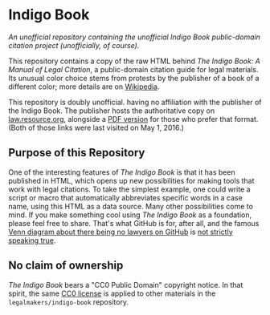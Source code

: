 # Indigo Book
*An unofficial repository containing the unofficial Indigo Book public-domain citation project (unofficially, of course).*

This repository contains a copy of the raw HTML behind *The Indigo Book: A Manual of Legal Citation*,
a public-domain citation guide for legal materials. Its unusual color choice stems from protests by the
publisher of a book of a different color; more details are on [Wikipedia](https://en.wikipedia.org/wiki/The_Indigo_Book).

This repository is doubly unofficial. having no affiliation with the publisher of the Indigo 
Book. The publisher hosts the authoritative copy on [law.resource.org](https://law.resource.org/pub/us/code/blue/IndigoBook.html), 
alongside a [PDF version](https://law.resource.org/pub/us/code/blue/IndigoBook.pdf) for those who prefer
that format. (Both of those links were last visited on May 1, 2016.)

## Purpose of this Repository

One of the interesting features of *The Indigo Book* is that it has been published in HTML, which opens
up new possibilities for making tools that work with legal citations. To take the simplest example, one
could write a script or macro that automatically abbreviates specific words in a case name, 
using this HTML as a data source. Many other possibilities come to mind. If you make something cool 
using *The Indigo Book* as a foundation, please feel free to share. That's what GitHub is for, after all, 
and the famous [Venn diagram about there being no lawyers on GitHub](http://blog.ted.com/further-reading-in-github/)
is [not strictly speaking true](https://github.com/dpp/lawyersongithub).

## No claim of ownership

*The Indigo Book* bears a "CC0 Public Domain" copyright notice. In that spirit, the same [CC0 license](https://creativecommons.org/publicdomain/zero/1.0/legalcode#languages)
is applied to other materials in the `legalmakers/indigo-book` repository.
